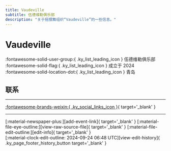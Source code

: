 ```yaml
---
title: Vaudeville
subtitle: 伍德维勒俱乐部
description: "关于摇摆舞组织“Vaudeville”的一些信息。"
---
```


# Vaudeville

:fontawesome-solid-user-group:{ .ky_list_leading_icon } 伍德维勒俱乐部  
:fontawesome-solid-flag:{ .ky_list_leading_icon } 成立于 2024  
:fontawesome-solid-location-dot:{ .ky_list_leading_icon } 青岛  


## 联系


---

 [:fontawesome-brands-weixin:{ .ky_social_links_icon }](https://mp.weixin.qq.com/s/tVTjipTVZBbkzTDMi_LZ5w){ target='_blank' }

---

<div class="ky_page_footer" markdown>
<div class="ky_page_footer_trailing" markdown="span">
[:material-newspaper-plus:][add-event-link]{ target='_blank' }
[:material-file-eye-outline:][view-raw-source-file]{ target='_blank' }
[:material-file-edit-outline:][edit-info]{ target='_blank' }
</div>
<div class="ky_page_footer_leading" markdown="span">
[:material-clock-edit-outline: 2024-09-24 06:48 UTC][view-edit-history]{ .ky_page_footer_history_button target='_blank' }
</div>
</div>

[add-event-link]: https://github.com/swingdance/events/issues/new?assignees=&labels=add+event&projects=&template=02-add_entity.yml&title=%5Bcn%5D%20%3CName%3E&region=cn&province=Shandong&city=Qingdao&org_id=vaudeville "添加活动"
[view-raw-source-file]: https://github.com/swingdance/orgs/blob/main/cn/vaudeville.json "查看原始源文件"
[edit-info]: https://github.com/swingdance/orgs/issues/new?assignees=&labels=update+org&projects=&template=03-update_entity.yml&title=%5Bcn%5D%20Vaudeville&region=cn&id=vaudeville&name=Vaudeville "编辑信息"

[view-edit-history]: https://github.com/swingdance/orgs/commits/main/cn/vaudeville.json "查看编辑历史"
